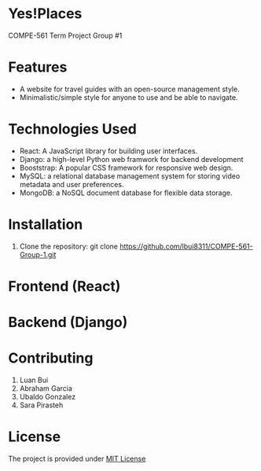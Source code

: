 # Yes!Places
COMPE-561 Term Project Group #1

# Features
- A website for travel guides with an open-source management style.
- Minimalistic/simple style for anyone to use and be able to navigate.

# Technologies Used

- React: A JavaScript library for building user interfaces.
- Django: a high-level Python web framwork for backend development
- Booststrap: A popular CSS framework for responsive web design.
- MySQL: a relational database management system for storing video metadata and user preferences.
- MongoDB: a NoSQL document database for flexible data storage.

# Installation

1. Clone the repository:
git clone https://github.com/lbui8311/COMPE-561-Group-1.git

# Frontend (React)

# Backend (Django)

# Contributing

1. Luan Bui 
2. Abraham Garcia
3. Ubaldo Gonzalez
4. Sara Pirasteh

# License

The project is provided under [MIT License](LICENSE)

